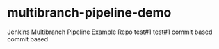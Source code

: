 # multibranch-pipeline-demo
Jenkins Multibranch Pipeline Example Repo
test#1
test#1
commit based
commit based
